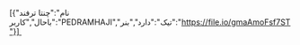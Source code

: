 [{"نام":"چنتا ترفند باحال","کاربر":"PEDRAMHAJI","تیک":"دارد","بنر":"https://file.io/gmaAmoFsf7ST"}] 